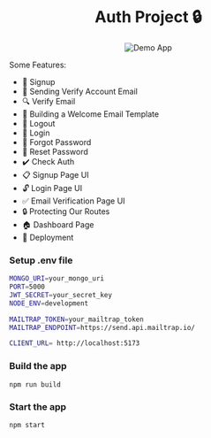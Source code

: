 <h1 align="center">Auth Project 🔒</h1>

<div align="center">
  <img src="https://i.ibb.co/QQ9vNK2/auth-project.png" alt="Demo App">
</div>

Some Features:

-   🔐 Signup
-   📧 Sending Verify Account Email
-   🔍 Verify Email
-   📄 Building a Welcome Email Template
-   🚪 Logout
-   🔑 Login
-   🔄 Forgot Password
-   🔁 Reset Password
-   ✔️ Check Auth
-   📋 Signup Page UI
-   🔓 Login Page UI
-   ✅ Email Verification Page UI
-   🔒 Protecting Our Routes
-   🏠 Dashboard Page
-   🚀 Deployment

### Setup .env file

```bash
MONGO_URI=your_mongo_uri
PORT=5000
JWT_SECRET=your_secret_key
NODE_ENV=development

MAILTRAP_TOKEN=your_mailtrap_token
MAILTRAP_ENDPOINT=https://send.api.mailtrap.io/

CLIENT_URL= http://localhost:5173
```

### Build the app

```shell
npm run build
```

### Start the app

```shell
npm start
```